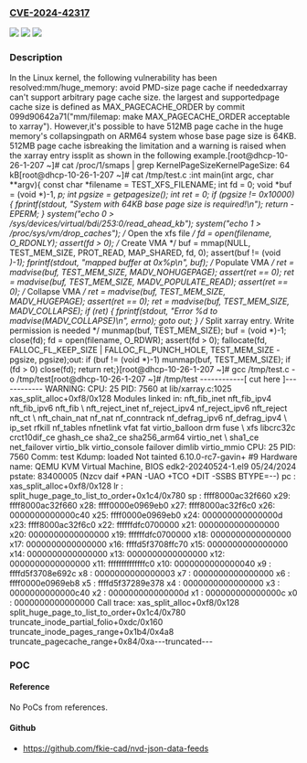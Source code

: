 ### [CVE-2024-42317](https://cve.mitre.org/cgi-bin/cvename.cgi?name=CVE-2024-42317)
![](https://img.shields.io/static/v1?label=Product&message=Linux&color=blue)
![](https://img.shields.io/static/v1?label=Version&message=6b24ca4a1a8d%3C%20e60f62f75c99%20&color=brighgreen)
![](https://img.shields.io/static/v1?label=Vulnerability&message=n%2Fa&color=brighgreen)

### Description

In the Linux kernel, the following vulnerability has been resolved:mm/huge_memory: avoid PMD-size page cache if neededxarray can't support arbitrary page cache size.  the largest and supportedpage cache size is defined as MAX_PAGECACHE_ORDER by commit 099d90642a71("mm/filemap: make MAX_PAGECACHE_ORDER acceptable to xarray").  However,it's possible to have 512MB page cache in the huge memory's collapsingpath on ARM64 system whose base page size is 64KB.  512MB page cache isbreaking the limitation and a warning is raised when the xarray entry issplit as shown in the following example.[root@dhcp-10-26-1-207 ~]# cat /proc/1/smaps | grep KernelPageSizeKernelPageSize:       64 kB[root@dhcp-10-26-1-207 ~]# cat /tmp/test.c   :int main(int argc, char **argv){	const char *filename = TEST_XFS_FILENAME;	int fd = 0;	void *buf = (void *)-1, *p;	int pgsize = getpagesize();	int ret = 0;	if (pgsize != 0x10000) {		fprintf(stdout, "System with 64KB base page size is required!\n");		return -EPERM;	}	system("echo 0 > /sys/devices/virtual/bdi/253:0/read_ahead_kb");	system("echo 1 > /proc/sys/vm/drop_caches");	/* Open the xfs file */	fd = open(filename, O_RDONLY);	assert(fd > 0);	/* Create VMA */	buf = mmap(NULL, TEST_MEM_SIZE, PROT_READ, MAP_SHARED, fd, 0);	assert(buf != (void *)-1);	fprintf(stdout, "mapped buffer at 0x%p\n", buf);	/* Populate VMA */	ret = madvise(buf, TEST_MEM_SIZE, MADV_NOHUGEPAGE);	assert(ret == 0);	ret = madvise(buf, TEST_MEM_SIZE, MADV_POPULATE_READ);	assert(ret == 0);	/* Collapse VMA */	ret = madvise(buf, TEST_MEM_SIZE, MADV_HUGEPAGE);	assert(ret == 0);	ret = madvise(buf, TEST_MEM_SIZE, MADV_COLLAPSE);	if (ret) {		fprintf(stdout, "Error %d to madvise(MADV_COLLAPSE)\n", errno);		goto out;	}	/* Split xarray entry. Write permission is needed */	munmap(buf, TEST_MEM_SIZE);	buf = (void *)-1;	close(fd);	fd = open(filename, O_RDWR);	assert(fd > 0);	fallocate(fd, FALLOC_FL_KEEP_SIZE | FALLOC_FL_PUNCH_HOLE, 		  TEST_MEM_SIZE - pgsize, pgsize);out:	if (buf != (void *)-1)		munmap(buf, TEST_MEM_SIZE);	if (fd > 0)		close(fd);	return ret;}[root@dhcp-10-26-1-207 ~]# gcc /tmp/test.c -o /tmp/test[root@dhcp-10-26-1-207 ~]# /tmp/test ------------[ cut here ]------------ WARNING: CPU: 25 PID: 7560 at lib/xarray.c:1025 xas_split_alloc+0xf8/0x128 Modules linked in: nft_fib_inet nft_fib_ipv4 nft_fib_ipv6 nft_fib    \ nft_reject_inet nf_reject_ipv4 nf_reject_ipv6 nft_reject nft_ct      \ nft_chain_nat nf_nat nf_conntrack nf_defrag_ipv6 nf_defrag_ipv4      \ ip_set rfkill nf_tables nfnetlink vfat fat virtio_balloon drm fuse   \ xfs libcrc32c crct10dif_ce ghash_ce sha2_ce sha256_arm64 virtio_net  \ sha1_ce net_failover virtio_blk virtio_console failover dimlib virtio_mmio CPU: 25 PID: 7560 Comm: test Kdump: loaded Not tainted 6.10.0-rc7-gavin+ #9 Hardware name: QEMU KVM Virtual Machine, BIOS edk2-20240524-1.el9 05/24/2024 pstate: 83400005 (Nzcv daif +PAN -UAO +TCO +DIT -SSBS BTYPE=--) pc : xas_split_alloc+0xf8/0x128 lr : split_huge_page_to_list_to_order+0x1c4/0x780 sp : ffff8000ac32f660 x29: ffff8000ac32f660 x28: ffff0000e0969eb0 x27: ffff8000ac32f6c0 x26: 0000000000000c40 x25: ffff0000e0969eb0 x24: 000000000000000d x23: ffff8000ac32f6c0 x22: ffffffdfc0700000 x21: 0000000000000000 x20: 0000000000000000 x19: ffffffdfc0700000 x18: 0000000000000000 x17: 0000000000000000 x16: ffffd5f3708ffc70 x15: 0000000000000000 x14: 0000000000000000 x13: 0000000000000000 x12: 0000000000000000 x11: ffffffffffffffc0 x10: 0000000000000040 x9 : ffffd5f3708e692c x8 : 0000000000000003 x7 : 0000000000000000 x6 : ffff0000e0969eb8 x5 : ffffd5f37289e378 x4 : 0000000000000000 x3 : 0000000000000c40 x2 : 000000000000000d x1 : 000000000000000c x0 : 0000000000000000 Call trace:  xas_split_alloc+0xf8/0x128  split_huge_page_to_list_to_order+0x1c4/0x780  truncate_inode_partial_folio+0xdc/0x160  truncate_inode_pages_range+0x1b4/0x4a8  truncate_pagecache_range+0x84/0xa---truncated---

### POC

#### Reference
No PoCs from references.

#### Github
- https://github.com/fkie-cad/nvd-json-data-feeds

